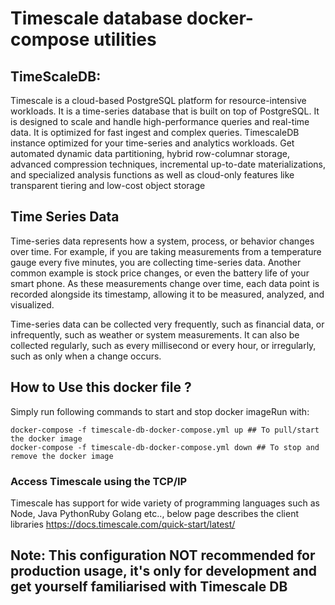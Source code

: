 # Timescale database docker-compose utilities

## TimeScaleDB:
Timescale is a cloud-based PostgreSQL platform for resource-intensive workloads. It is a time-series database that is built on top of PostgreSQL. It is designed to scale and handle high-performance queries and real-time data. It is optimized for fast ingest and complex queries.
TimescaleDB instance optimized for your time-series and analytics workloads. Get automated dynamic data partitioning, hybrid row-columnar storage, advanced compression techniques, incremental up-to-date materializations, and specialized analysis functions as well as cloud-only features like transparent tiering and low-cost object storage
## Time Series Data
Time-series data represents how a system, process, or behavior changes over time. For example, if you are taking measurements from a temperature gauge every five minutes, you are collecting time-series data. Another common example is stock price changes, or even the battery life of your smart phone. As these measurements change over time, each data point is recorded alongside its timestamp, allowing it to be measured, analyzed, and visualized.

Time-series data can be collected very frequently, such as financial data, or infrequently, such as weather or system measurements. It can also be collected regularly, such as every millisecond or every hour, or irregularly, such as only when a change occurs.

## How to Use this docker file ?
Simply run following commands to start and stop docker imageRun with:
````
docker-compose -f timescale-db-docker-compose.yml up ## To pull/start the docker image
docker-compose -f timescale-db-docker-compose.yml down ## To stop and remove the docker image
````

### Access Timescale using the TCP/IP
Timescale has support for wide variety of programming languages such as Node, Java PythonRuby Golang etc.., below page describes the client libraries
https://docs.timescale.com/quick-start/latest/

## Note: This configuration NOT recommended for production usage, it's only for development and get yourself familiarised with Timescale DB
